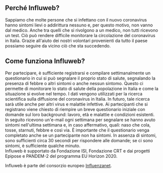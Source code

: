 ## Perché Influweb?
Sappiamo che molte persone che si infettano con il nuovo coronavirus hanno sintomi lievi o addirittura nessuno e, per questo motivo, non vanno dal medico. Anche tra quelli che si rivolgono a un medico, non tutti ricevono un test. Ciò può rendere difficile monitorare la circolazione del coronavirus in Italia. Grazie all'aiuto dei nostri volontari provenienti da tutto il paese possiamo seguire da vicino ciò che sta succedendo.

## Come funziona Influweb?
Per partecipare, è sufficiente registrarsi e compilare settimanalmente un questionario in cui si può segnalare il proprio stato di salute, segnalando la presenza di febbre o altri sintomi o anche nessun sintomo. Questo ci permette di monitorare lo stato di salute della popolazione in Italia e come la situazione si evolve nel tempo. I dati vengono utilizzati per la ricerca scientifica sulla diffusione del coronavirus in Italia. In futuro, tale ricerca sarà utile anche per altri virus e malattie infettive.
Ai partecipanti che si registrano viene chiesto di riempire un breve questionario iniziale con domande sul loro background: lavoro, età e malattie e condizioni esistenti. In seguito ricevono un'e-mail ogni settimana per segnalare se hanno avuto sintomi nell'ultima settimana e, in caso affermativo, quali: naso che cola, tosse, starnuti, febbre e così via. È importante che il questionario venga completato anche se un partecipante non ha sintomi. In assenza di sintomi, sono sufficienti circa 30 secondi per rispondere alle domande; se ci sono sintomi, è sufficiente qualche minuto.
</br>
Influweb è supportato da Fondazione ISI, Fondazione CRT e dai progetti Epipose e PANDEM-2 del programma EU Horizon 2020.

Influweb è parte del consorzio europeo [Influenzanet](https://influenzanet.info).

